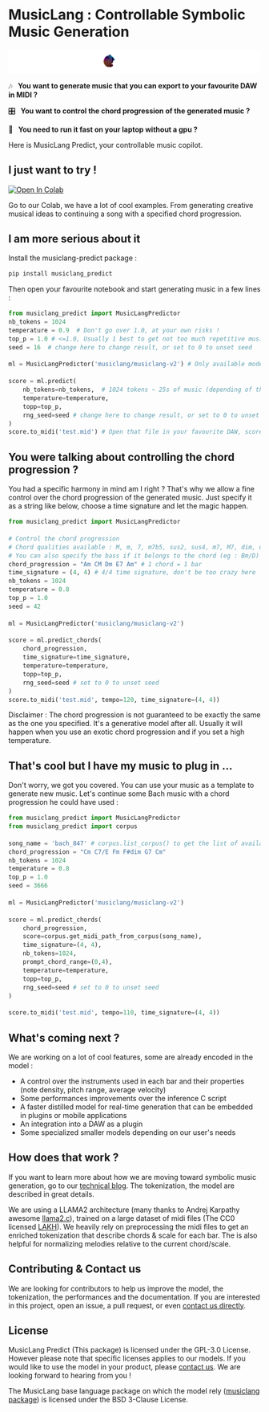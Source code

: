 MusicLang : Controllable Symbolic Music Generation
========================================================

![MusicLang logo](https://github.com/MusicLang/musiclang/blob/main/documentation/images/MusicLang.png?raw=true "MusicLang")


🎶  <b>&nbsp; You want to generate music that you can export to your favourite DAW in MIDI ?</b>


🎛️ <b>&nbsp; You want to control the chord progression of the generated music ? </b>


🚀  <b>&nbsp; You need to run it fast on your laptop without a gpu ?</b>


Here is MusicLang Predict, your controllable music copilot.

I just want to try !
--------------------

[![Open In Colab](https://colab.research.google.com/assets/colab-badge.svg)](https://colab.research.google.com/drive/1MA2mek826c05BjbWk2nRkVv2rW7kIU_S#scrollTo=rUc7BCCn5wjl)

Go to our Colab, we have a lot of cool examples. From generating creative musical ideas to continuing a song with a specified chord progression.

I am more serious about it
--------------------------

Install the musiclang-predict package :

```bash
pip install musiclang_predict
```

Then open your favourite notebook and start generating music in a few lines :

```python
from musiclang_predict import MusicLangPredictor
nb_tokens = 1024 
temperature = 0.9  # Don't go over 1.0, at your own risks !
top_p = 1.0 # <=1.0, Usually 1 best to get not too much repetitive music
seed = 16  # change here to change result, or set to 0 to unset seed

ml = MusicLangPredictor('musiclang/musiclang-v2') # Only available model for now

score = ml.predict(
    nb_tokens=nb_tokens,  # 1024 tokens ~ 25s of music (depending of the number of instruments generated)
    temperature=temperature,
    topp=top_p,
    rng_seed=seed # change here to change result, or set to 0 to unset seed
)
score.to_midi('test.mid') # Open that file in your favourite DAW, score editor or even in VLC
```

You were talking about controlling the chord progression ?
----------------------------------------------------------

You had a specific harmony in mind am I right ?
That's why we allow a fine control over the chord progression of the generated music.
Just specify it as a string like below, choose a time signature and let the magic happen.

```python
from musiclang_predict import MusicLangPredictor

# Control the chord progression
# Chord qualities available : M, m, 7, m7b5, sus2, sus4, m7, M7, dim, dim0.
# You can also specify the bass if it belongs to the chord (eg : Bm/D)
chord_progression = "Am CM Dm E7 Am" # 1 chord = 1 bar
time_signature = (4, 4) # 4/4 time signature, don't be too crazy here 
nb_tokens = 1024 
temperature = 0.8
top_p = 1.0
seed = 42

ml = MusicLangPredictor('musiclang/musiclang-v2')

score = ml.predict_chords(
    chord_progression,
    time_signature=time_signature,
    temperature=temperature,
    topp=top_p,
    rng_seed=seed # set to 0 to unset seed
)
score.to_midi('test.mid', tempo=120, time_signature=(4, 4))
```

Disclaimer : The chord progression is not guaranteed to be exactly the same as the one you specified. It's a generative model after all.
Usually it will happen when you use an exotic chord progression and if you set a high temperature.


That's cool but I have my music to plug in ...
------------------------------------------------

Don't worry, we got you covered. You can use your music as a template to generate new music.
Let's continue some Bach music with a chord progression he could have used : 
```python
from musiclang_predict import MusicLangPredictor
from musiclang_predict import corpus

song_name = 'bach_847' # corpus.list_corpus() to get the list of available songs
chord_progression = "Cm C7/E Fm F#dim G7 Cm"
nb_tokens = 1024 
temperature = 0.8 
top_p = 1.0 
seed = 3666 

ml = MusicLangPredictor('musiclang/musiclang-v2')

score = ml.predict_chords(
    chord_progression,
    score=corpus.get_midi_path_from_corpus(song_name),
    time_signature=(4, 4),
    nb_tokens=1024,
    prompt_chord_range=(0,4),
    temperature=temperature,
    topp=top_p,
    rng_seed=seed # set to 0 to unset seed
)

score.to_midi('test.mid', tempo=110, time_signature=(4, 4))
```

What's coming next ?
---------------------

We are working on a lot of cool features, some are already encoded in the model :
- A control over the instruments used in each bar and their properties (note density, pitch range, average velocity)
- Some performances improvements over the inference C script
- A faster distilled model for real-time generation that can be embedded in plugins or mobile applications
- An integration into a DAW as a plugin
- Some specialized smaller models depending on our user's needs

How does that work ? 
---------------------

If you want to learn more about how we are moving toward symbolic music generation, go to our [technical blog](https://musiclang.github.io/).
The tokenization, the model are described in great details. 

We are using a LLAMA2 architecture (many thanks to Andrej Karpathy awesome [llama2.c](https://github.com/karpathy/llama2.c)), trained on a large dataset of midi files (The CC0 licensed [LAKH](https://colinraffel.com/projects/lmd/)).
We heavily rely on preprocessing the midi files to get an enriched tokenization that describe chords & scale for each bar.
The is also helpful for normalizing melodies relative to the current chord/scale.


Contributing & Contact us
-------------------------

We are looking for contributors to help us improve the model, the tokenization, the performances and the documentation.
If you are interested in this project, open an issue, a pull request, or even [contact us directly](https://www.musiclang.io/contact).

License
-------

MusicLang Predict (This package) is licensed under the GPL-3.0 License.
However please note that specific licenses applies to our models. If you would like to use the model in your product, please
[contact us](https://www.musiclang.io/contact). We are looking forward to hearing from you !

The MusicLang base language package on which the model rely ([musiclang package](https://github.com/musiclang/musiclang)) is licensed under the BSD 3-Clause License.
